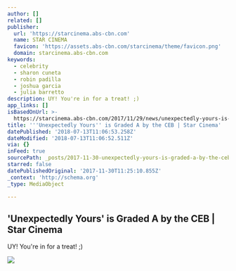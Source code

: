 ```yaml
---
author: []
related: []
publisher:
  url: 'https://starcinema.abs-cbn.com'
  name: STAR CINEMA
  favicon: 'https://assets.abs-cbn.com/starcinema/theme/favicon.png'
  domain: starcinema.abs-cbn.com
keywords:
  - celebrity
  - sharon cuneta
  - robin padilla
  - joshua garcia
  - julia barretto
description: UY! You're in for a treat! ;)
app_links: []
isBasedOnUrl: >-
  https://starcinema.abs-cbn.com/2017/11/29/news/unexpectedly-yours-is-graded-a-by-the-ceb-33028
title: '''Unexpectedly Yours'' is Graded A by the CEB | Star Cinema'
datePublished: '2018-07-13T11:06:53.258Z'
dateModified: '2018-07-13T11:06:52.511Z'
via: {}
inFeed: true
sourcePath: _posts/2017-11-30-unexpectedly-yours-is-graded-a-by-the-ceb-or-star-cinema.md
starred: false
datePublishedOriginal: '2017-11-30T11:25:10.855Z'
_context: 'http://schema.org'
_type: MediaObject

---
```

<article style=""><h1>'Unexpectedly Yours' is Graded A by the CEB | Star Cinema</h1><p>UY! You're in for a treat! ;)</p><img src="https://data-starcinema.abs-cbn.com/starcinema/starcinema/media/november-2017/29/unexpectedlyyours.jpg?ext=.jpg" /></article>